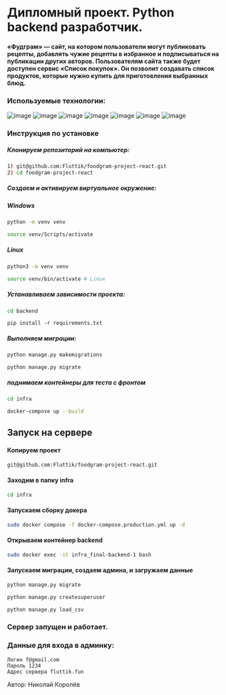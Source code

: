 
# Дипломный проект. Python backend разработчик.
#### «Фудграм» — сайт, на котором пользователи могут публиковать рецепты, добавлять чужие рецепты в избранное и подписываться на публикации других авторов. Пользователям сайта также будет доступен сервис «Список покупок». Он позволит создавать список продуктов, которые нужно купить для приготовления выбранных блюд.
### Используемые технологии:
![image](https://img.shields.io/badge/Python-FFD43B?style=for-the-badge&logo=python&logoColor=blue)
![image](https://img.shields.io/badge/SQLite-07405E?style=for-the-badge&logo=sqlite&logoColor=white)
![image](https://img.shields.io/badge/Django-092E20?style=for-the-badge&logo=django&logoColor=green)
![image](https://img.shields.io/badge/django%20rest-ff1709?style=for-the-badge&logo=django&logoColor=white)
![image](https://img.shields.io/badge/Docker-2CA5E0?style=for-the-badge&logo=docker&logoColor=white)
![image](https://img.shields.io/badge/Nginx-009639?style=for-the-badge&logo=nginx&logoColor=white)
![image](https://img.shields.io/badge/PostgreSQL-316192?style=for-the-badge&logo=postgresql&logoColor=white)
### Инструкция по установке
##### Клонируем репозиторий на компьютер:

```bash
1) git@github.com:Fluttik/foodgram-project-react.git
2) cd foodgram-project-react
```

##### Cоздаем и активируем виртуальное окружение:
##### Windows

```bash
python -m venv venv 
```
```bash
source venv/Scripts/activate 
```

 ##### Linux
```bash
python3 -m venv venv 
```

```bash
source venv/bin/activate # Linux
```
##### Устанавливаем зависимости проекта:

```bash
cd backend
```
```
pip install -r requirements.txt
```

#####  Выполняем миграции:
```bash
python manage.py makemigrations
```
```
python manage.py migrate
```
##### поднимаем контейнеры для теста с фронтом
```bash
cd infra
```

```bash
docker-compose up --build
```


## Запуск на сервере
#### Копируем проект
```bash
git@github.com:Fluttik/foodgram-project-react.git
```

#### Заходим в папку infra
```bash
cd infra
```

#### Запускаем сборку докера
```bash
sudo docker compose -f docker-compose.production.yml up -d
```
#### Открываем контейнер backend
```bash
sudo docker exec -it infra_final-backend-1 bash
```
#### Запускаем миграции, создаем админа, и загружаем данные
```bash
python manage.py migrate
```
```bash
python manage.py createsuperuser
```
```bash
python manage.py load_csv
```
### Cервер запущен и работает.

### **Данные для входа в админку:**
```
Логин f@gmail.com
Пароль 1234
Адрес сервера fluttik.fun
```
Автор: Николай Королёв
